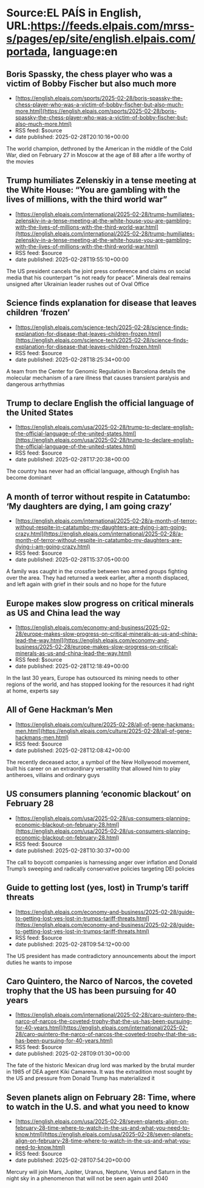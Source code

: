 # Source:EL PAÍS in English, URL:https://feeds.elpais.com/mrss-s/pages/ep/site/english.elpais.com/portada, language:en

## Boris Spassky, the chess player who was a victim of Bobby Fischer but also much more
 - [https://english.elpais.com/sports/2025-02-28/boris-spassky-the-chess-player-who-was-a-victim-of-bobby-fischer-but-also-much-more.html](https://english.elpais.com/sports/2025-02-28/boris-spassky-the-chess-player-who-was-a-victim-of-bobby-fischer-but-also-much-more.html)
 - RSS feed: $source
 - date published: 2025-02-28T20:10:16+00:00

The world champion, dethroned by the American in the middle of the Cold War, died on February 27 in Moscow at the age of 88 after a life worthy of the movies

## Trump humiliates Zelenskiy in a tense meeting at the White House: “You are gambling with the lives of millions, with the third world war”
 - [https://english.elpais.com/international/2025-02-28/trump-humiliates-zelenskiy-in-a-tense-meeting-at-the-white-house-you-are-gambling-with-the-lives-of-millions-with-the-third-world-war.html](https://english.elpais.com/international/2025-02-28/trump-humiliates-zelenskiy-in-a-tense-meeting-at-the-white-house-you-are-gambling-with-the-lives-of-millions-with-the-third-world-war.html)
 - RSS feed: $source
 - date published: 2025-02-28T19:55:10+00:00

The US president cancels the joint press conference and claims on social media that his counterpart “is not ready for peace”. Minerals deal remains unsigned after Ukrainian leader rushes out of Oval Office

## Science finds explanation for disease that leaves children ‘frozen’
 - [https://english.elpais.com/science-tech/2025-02-28/science-finds-explanation-for-disease-that-leaves-children-frozen.html](https://english.elpais.com/science-tech/2025-02-28/science-finds-explanation-for-disease-that-leaves-children-frozen.html)
 - RSS feed: $source
 - date published: 2025-02-28T18:25:34+00:00

A team from the Center for Genomic Regulation in Barcelona details the molecular mechanism of a rare illness that causes transient paralysis and dangerous arrhythmias

## Trump to declare English the official language of the United States
 - [https://english.elpais.com/usa/2025-02-28/trump-to-declare-english-the-official-language-of-the-united-states.html](https://english.elpais.com/usa/2025-02-28/trump-to-declare-english-the-official-language-of-the-united-states.html)
 - RSS feed: $source
 - date published: 2025-02-28T17:20:38+00:00

The country has never had an official language, although English has become dominant

## A month of terror without respite in Catatumbo: ‘My daughters are dying, I am going crazy’
 - [https://english.elpais.com/international/2025-02-28/a-month-of-terror-without-respite-in-catatumbo-my-daughters-are-dying-i-am-going-crazy.html](https://english.elpais.com/international/2025-02-28/a-month-of-terror-without-respite-in-catatumbo-my-daughters-are-dying-i-am-going-crazy.html)
 - RSS feed: $source
 - date published: 2025-02-28T15:37:05+00:00

A family was caught in the crossfire between two armed groups fighting over the area. They had returned a week earlier, after a month displaced, and left again with grief in their souls and no hope for the future

## Europe makes slow progress on critical minerals as US and China lead the way
 - [https://english.elpais.com/economy-and-business/2025-02-28/europe-makes-slow-progress-on-critical-minerals-as-us-and-china-lead-the-way.html](https://english.elpais.com/economy-and-business/2025-02-28/europe-makes-slow-progress-on-critical-minerals-as-us-and-china-lead-the-way.html)
 - RSS feed: $source
 - date published: 2025-02-28T12:18:49+00:00

In the last 30 years, Europe has outsourced its mining needs to other regions of the world, and has stopped looking for the resources it had right at home, experts say

## All of Gene Hackman’s Men
 - [https://english.elpais.com/culture/2025-02-28/all-of-gene-hackmans-men.html](https://english.elpais.com/culture/2025-02-28/all-of-gene-hackmans-men.html)
 - RSS feed: $source
 - date published: 2025-02-28T12:08:42+00:00

The recently deceased actor, a symbol of the New Hollywood movement, built his career on an extraordinary versatility that allowed him to play antiheroes, villains and ordinary guys

## US consumers planning ‘economic blackout’ on February 28
 - [https://english.elpais.com/usa/2025-02-28/us-consumers-planning-economic-blackout-on-february-28.html](https://english.elpais.com/usa/2025-02-28/us-consumers-planning-economic-blackout-on-february-28.html)
 - RSS feed: $source
 - date published: 2025-02-28T10:30:37+00:00

The call to boycott companies is harnessing anger over inflation and Donald Trump’s sweeping and radically conservative policies targeting DEI policies

## Guide to getting lost (yes, lost) in Trump’s tariff threats
 - [https://english.elpais.com/economy-and-business/2025-02-28/guide-to-getting-lost-yes-lost-in-trumps-tariff-threats.html](https://english.elpais.com/economy-and-business/2025-02-28/guide-to-getting-lost-yes-lost-in-trumps-tariff-threats.html)
 - RSS feed: $source
 - date published: 2025-02-28T09:54:12+00:00

The US president has made contradictory announcements about the import duties he wants to impose

## Caro Quintero, the Narco of Narcos, the coveted trophy that the US has been pursuing for 40 years
 - [https://english.elpais.com/international/2025-02-28/caro-quintero-the-narco-of-narcos-the-coveted-trophy-that-the-us-has-been-pursuing-for-40-years.html](https://english.elpais.com/international/2025-02-28/caro-quintero-the-narco-of-narcos-the-coveted-trophy-that-the-us-has-been-pursuing-for-40-years.html)
 - RSS feed: $source
 - date published: 2025-02-28T09:01:30+00:00

The fate of the historic Mexican drug lord was marked by the brutal murder in 1985 of DEA agent Kiki Camarena. It was the extradition most sought by the US and pressure from Donald Trump has materialized it

## Seven planets align on February 28: Time, where to watch in the U.S. and what you need to know
 - [https://english.elpais.com/usa/2025-02-28/seven-planets-align-on-february-28-time-where-to-watch-in-the-us-and-what-you-need-to-know.html](https://english.elpais.com/usa/2025-02-28/seven-planets-align-on-february-28-time-where-to-watch-in-the-us-and-what-you-need-to-know.html)
 - RSS feed: $source
 - date published: 2025-02-28T07:54:20+00:00

Mercury will join Mars, Jupiter, Uranus, Neptune, Venus and Saturn in the night sky in a phenomenon that will not be seen again until 2040

